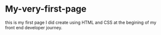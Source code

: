 # My-very-first-page
this is my first page I did create using HTML and CSS at the begining of my front end developer journey.
